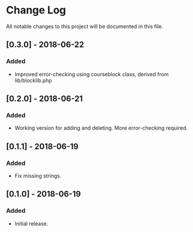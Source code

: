 # Change Log
All notable changes to this project will be documented in this file.

## [0.3.0] - 2018-06-22
### Added
- Improved error-checking using courseblock class, derived from lib/blocklib.php

## [0.2.0] - 2018-06-21
### Added
- Working version for adding and deleting. More error-checking required.

## [0.1.1] - 2018-06-19
### Added
- Fix missing strings.

## [0.1.0] - 2018-06-19
### Added
- Initial release.
